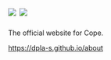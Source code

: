 # ![](/DPLA.pnh) ![](/DPLA-git.pnh)
The official website for Cope.

https://dpla-s.github.io/about

